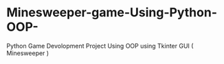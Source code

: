 # Minesweeper-game-Using-Python-OOP-
Python Game Devolopment Project Using OOP using Tkinter GUI (  Minesweeper )

